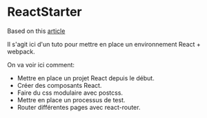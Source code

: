# ReactStarter
Based on this [article](https://www.fullstackreact.com/articles/react-tutorial-cloning-yelp/#a-word-on-dependencies)

Il s'agit ici d'un tuto pour mettre en place un environnement React + webpack.

On va voir ici comment:
* Mettre en place un projet React depuis le début.
* Créer des composants React.
* Faire du css modulaire avec postcss.
* Mettre en place un processus de test.
* Router différentes pages avec react-router.
